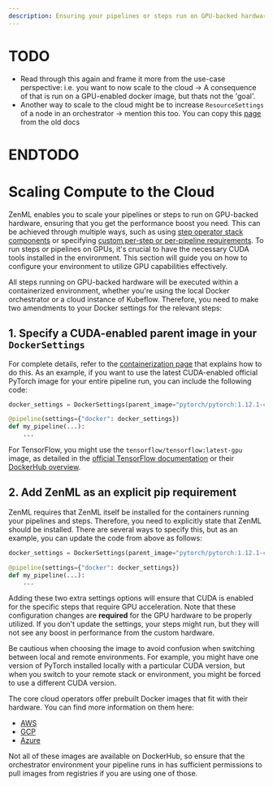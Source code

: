 ```yaml
---
description: Ensuring your pipelines or steps run on GPU-backed hardware.
---
```


# TODO 

- Read through this again and frame it more from the use-case perspective: i.e. you want to now scale to the cloud -> A consequence of that is run on a GPU-enabled docker image, but thats not the 'goal'. 
- Another way to scale to the cloud might be to increase `ResourceSettings` of a node in an orchestrator -> mention this too. You can copy this [page](../../../old_book/advanced-guide/pipelines/step-resources.md) from the old docs

# ENDTODO

# Scaling Compute to the Cloud

ZenML enables you to scale your pipelines or steps to run on GPU-backed hardware, ensuring that you get the performance boost you need. This can be achieved through multiple ways, such as using [step operator stack components](../component-galery/step-operators/README.md) or specifying [custom per-step or per-pipeline requirements](containerize-your-pipeline.md). To run steps or pipelines on GPUs, it's crucial to have the necessary CUDA tools installed in the environment. This section will guide you on how to configure your environment to utilize GPU capabilities effectively.

All steps running on GPU-backed hardware will be executed within a containerized environment, whether you're using the local Docker orchestrator or a cloud instance of Kubeflow. Therefore, you need to make two amendments to your Docker settings for the relevant steps:

## 1. **Specify a CUDA-enabled parent image in your `DockerSettings`**

For complete details, refer to the [containerization page](containerize-your-pipeline.md) that explains how to do this. As an example, if you want to use the latest CUDA-enabled official PyTorch image for your entire pipeline run, you can include the following code:

```python
docker_settings = DockerSettings(parent_image="pytorch/pytorch:1.12.1-cuda11.3-cudnn8-runtime")

@pipeline(settings={"docker": docker_settings})
def my_pipeline(...):
    ...
```

For TensorFlow, you might use the `tensorflow/tensorflow:latest-gpu` image, as detailed in the [official TensorFlow documentation](https://www.tensorflow.org/install/docker#gpu_support) or their [DockerHub overview](https://hub.docker.com/r/tensorflow/tensorflow).

## 2. **Add ZenML as an explicit pip requirement**

ZenML requires that ZenML itself be installed for the containers running your pipelines and steps. Therefore, you need to explicitly state that ZenML should be installed. There are several ways to specify this, but as an example, you can update the code from above as follows:

```python
docker_settings = DockerSettings(parent_image="pytorch/pytorch:1.12.1-cuda11.3-cudnn8-runtime", requirements=["zenml==0.20.5", "torchvision"])

@pipeline(settings={"docker": docker_settings})
def my_pipeline(...):
    ...
```

Adding these two extra settings options will ensure that CUDA is enabled for the specific steps that require GPU acceleration. Note that these configuration changes are **required** for the GPU hardware to be properly utilized. If you don't update the settings, your steps might run, but they will not see any boost in performance from the custom hardware.

Be cautious when choosing the image to avoid confusion when switching between local and remote environments. For example, you might have one version of PyTorch installed locally with a particular CUDA version, but when you switch to your remote stack or environment, you might be forced to use a different CUDA version.

The core cloud operators offer prebuilt Docker images that fit with their hardware. You can find more information on them here:

* [AWS](https://github.com/aws/deep-learning-containers/blob/master/available_images.md)
* [GCP](https://cloud.google.com/deep-learning-vm/docs/images)
* [Azure](https://learn.microsoft.com/en-us/azure/machine-learning/concept-prebuilt-docker-images-inference)

Not all of these images are available on DockerHub, so ensure that the orchestrator environment your pipeline runs in has sufficient permissions to pull images from registries if you are using one of those.